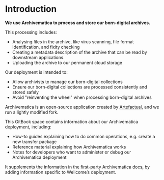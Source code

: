 # Introduction

**We use Archivematica to process and store our born-digital archives.**

This processing includes:

* Analysing files in the archive, like virus scanning, file format identification, and fixity checking
* Creating a metadata description of the archive that can be read by downstream applications
* Uploading the archive to our permanent cloud storage

Our deployment is intended to:

* Allow archivists to manage our born-digital collections
* Ensure our born-digital collections are processed consistently and stored safely
* Avoid "reinventing the wheel" when processing born-digital archives

Archivematica is an open-source application created by [Artefactual](https://www.artefactual.com/), and we run a lightly modified fork.

This GitBook space contains information about our Archivematica deployment, including:

* How-to guides explaining how to do common operations, e.g. create a new transfer package
* Reference material explaining how Archivematica works
* Notes for developers who want to administer or debug our Archivematica deployment

It supplements the information in [the first-party Archivematica docs](https://www.archivematica.org/en/), by adding information specific to Wellcome’s deployment.
